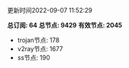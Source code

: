 更新时间2022-09-07 11:52:29

**总订阅: 64**
**总节点: 9429**
**有效节点: 2045**
- trojan节点: 178
- v2ray节点: 1677
- ss节点: 190
